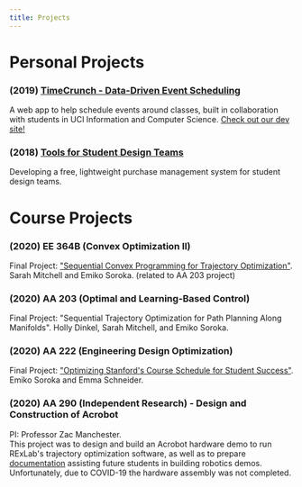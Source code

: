 ```yaml
---
title: Projects
---
```

# Personal Projects

### (2019) [TimeCrunch - Data-Driven Event Scheduling](/projects/timecrunch)
A web app to help schedule events around classes, built in collaboration with students in UCI Information and Computer Science. [Check out our dev site!](http://timecrunch-app.herokuapp.com/)

### (2018) [Tools for Student Design Teams](/projects/tools-for-student-teams)
Developing a free, lightweight purchase management system for student design teams.

# Course Projects

### (2020) EE 364B (Convex Optimization II)
Final Project: ["Sequential Convex Programming for Trajectory Optimization"](https://drive.google.com/file/d/1yhykxlBeVuZ20jWgYhHYfpmlrwtzwHHi/view?usp=sharing).
Sarah Mitchell and Emiko Soroka. (related to AA 203 project)

### (2020) AA 203 (Optimal and Learning-Based Control)

Final Project: "Sequential Trajectory Optimization for Path Planning Along Manifolds". Holly Dinkel, Sarah Mitchell, and Emiko Soroka.

### (2020) AA 222 (Engineering Design Optimization)

Final Project: ["Optimizing Stanford's Course Schedule for Student Success"](https://github.com/elsoroka/StanfordAA222Project/blob/master/AA222_Project_Paper.pdf).
Emiko Soroka and Emma Schneider.

### (2020) AA 290 (Independent Research) - Design and Construction of Acrobot
PI: Professor Zac Manchester.<br>
This project was to design and build an Acrobot hardware demo to run RExLab's trajectory optimization software, as well as to prepare [documentation](https://github.com/RoboticExplorationLab/Acrobot/wiki) assisting future students in building robotics demos. Unfortunately, due to COVID-19 the hardware assembly was not completed.
